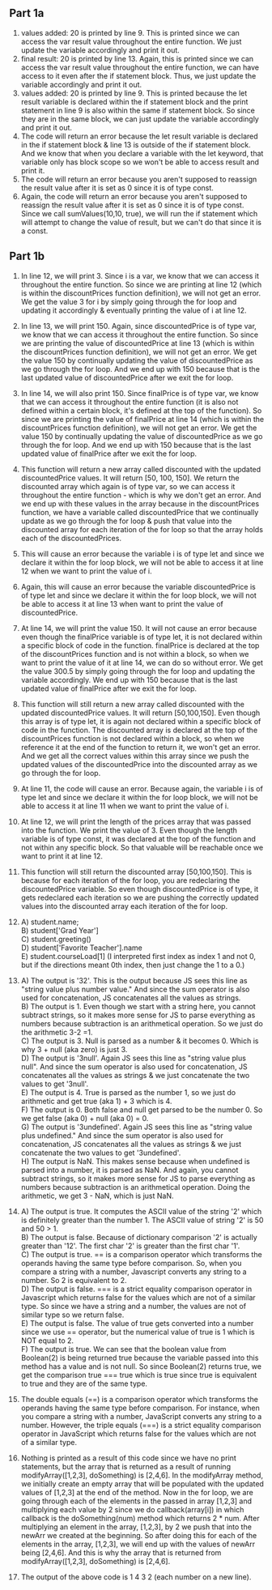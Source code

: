 ## Part 1a  
  1) values added: 20 is printed by line 9. This is printed since we can access the var result value throughout the entire function. We just update the variable accordingly and print it out.
  2) final result: 20 is printed by line 13. Again, this is printed since we can access the var result value throughout the entire function, we can have access to it even after the if statement block. Thus, we just update the variable accordingly and print it out.
  3) values added: 20 is printed by line 9. This is printed because the let result variable is declared within the if statement block and the print statement in line 9 is also within the same if statement block. So since they are in the same block, we can just update the variable accordingly and print it out. 
  4) The code will return an error because the let result variable is declared in the if statement block & line 13 is outside of the if statement block. And we know that when you declare a variable with the let keyword, that variable only has block scope so we won't be able to access result and print it.  
  5) The code will return an error because you aren't supposed to reassign the result value after it is set as 0 since it is of type const.   
  6) Again, the code will return an error because you aren't supposed to reassign the result value after it is set as 0 since it is of type const. Since we call sumValues(10,10, true), we will run the if statement which will attempt to change the value of result, but we can't do that since it is a const.  

## Part 1b 
  1) In line 12, we will print 3. Since i is a var, we know that we can access it throughout the entire function. So since we are printing at line 12 (which is within the discountPrices function definition), we will not get an error. We get the value 3 for i by simply going through the for loop and updating it accordingly & eventually printing the value of i at line 12. 
  2) In line 13, we will print 150. Again, since discountedPrice is of type var, we know that we can access it throughout the entire function. So since we are printing the value of discountedPrice at line 13 (which is within the discountPrices function definition), we will not get an error. We get the value 150 by continually updating the value of discountedPrice as we go through the for loop. And we end up with 150 because that is the last updated value of discountedPrice after we exit the for loop.
  3) In line 14, we will also print 150. Since finalPrice is of type var, we know that we can access it throughout the entire function (it is also not defined within a certain block, it's defined at the top of the function). So since we are printing the value of finalPrice at line 14 (which is within the discountPrices function definition), we will not get an error. We get the value 150 by continually updating the value of discountedPrice as we go through the for loop. And we end up with 150 because that is the last updated value of finalPrice after we exit the for loop.
  4) This function will return a new array called discounted with the updated discountedPrice values. It will return [50, 100, 150]. We return the discounted array which again is of type var, so we can access it throughout the entire function - which is why we don't get an error. And we end up with these values in the array because in the discountPrices function, we have a variable called discountedPrice that we continually update as we go through the for loop & push that value into the discounted array for each iteration of the for loop so that the array holds each of the discountedPrices.
  5) This will cause an error because the variable i is of type let and since we declare it within the for loop block, we will not be able to access it at line 12 when we want to print the value of i. 
  6)  Again, this will cause an error because the variable discountedPrice is of type let and since we declare it within the for loop block, we will not be able to access it at line 13 when want to print the value of discountedPrice.
  7)  At line 14, we will print the value 150. It will not cause an error because even though the finalPrice variable is of type let, it is not declared within a specific block of code in the function. finalPrice is declared at the top of the discountPrices function and is not within a block, so when we want to print the value of it at line 14, we can do so without error. We get the value 300.5 by simply going through the for loop and updating the variable accordingly. We end up with 150 because that is the last updated value of finalPrice after we exit the for loop.
  8) This function will still return a new array called discounted with the updated discountedPrice values. It will return [50,100,150]. Even though this array is of type let, it is again not declared within a specific block of code in the function. The discounted array is declared at the top of the discountPrices function is not declared within a block, so when we reference it at the end of the function to return it, we won't get an error. And we get all the correct values within this array since we push the updated values of the discountedPrice into the discounted array as we go through the for loop.
  9) At line 11, the code will cause an error. Because again, the variable i is of type let and since we declare it within the for loop block, we will not be able to access it at line 11 when we want to print the value of i. 
  10) At line 12, we will print the length of the prices array that was passed into the function. We print the value of 3. Even though the length variable is of type const, it was declared at the top of the function and not within any specific block. So that valuable will be reachable once we want to print it at line 12. 
  11) This function will still return the discounted array [50,100,150]. This is because for each iteration of the for loop, you are redeclaring the discountedPrice variable. So even though discountedPrice is of type, it gets redeclared each iteration so we are pushing the correctly updated values into the discounted array each iteration of the for loop.
  12) A) student.name;  
      B) student['Grad Year']  
      C) student.greeting()  
      D) student['Favorite Teacher'].name  
      E) student.courseLoad[1] (I interpreted first index as index 1 and not 0, but if the directions meant 0th index, then just change the 1 to a 0.)  
  13) A) The output is '32'. This is the output because JS sees this line as "string value plus number value." And since the sum operator is also used for concatenation, JS concatenates all the values as strings.  
      B) The output is 1. Even though we start with a string here, you cannot subtract strings, so it makes more sense for JS to parse everything as numbers because subtraction is an arithmetical operation. So we just do the arithmetic 3-2 =1.  
      C) The output is 3. Null is parsed as a number & it becomes 0. Which is why 3 + null (aka zero) is just 3.  
      D) The output is '3null'. Again JS sees this line as "string value plus null". And since the sum operator is also used for concatenation, JS concatenates all the values as strings & we just concatenate the two values to get '3null'.  
      E) The output is 4. True is parsed as the number 1, so we just do arithmetic and get true (aka 1) + 3 which is 4.   
      F) The output is 0. Both false and null get parsed to be the number 0. So we get false (aka 0) + null (aka 0) = 0.  
      G) The output is '3undefined'. Again JS sees this line as "string value plus undefined." And since the sum operator is also used for concatenation, JS concatenates all the values as strings & we just concatenate the two values to get '3undefined'.  
      H) The output is NaN. This makes sense because when undefined is parsed into a number, it is parsed as NaN. And again, you cannot subtract strings, so it makes more sense for JS to parse everything as numbers because subtraction is an arithmetical operation. Doing the arithmetic, we get 3 - NaN, which is just NaN.  
  14) A) The output is true. It computes the ASCII value of the string '2' which is definitely greater than the number 1. The ASCII value of string '2' is 50 and 50 > 1.  
      B) The output is false. Because of dictionary comparison '2' is actually greater than '12'. The first char '2' is greater than the first char '1'.  
      C) The output is true. == is a comparison operator which transforms the operands having the same type before comparison. So, when you compare a string with a number, Javascript converts any string to a number. So 2 is equivalent to 2.  
      D) The output is false. === is a strict equality comparison operator in Javascript which returns false for the values which are not of a similar type. So since we have a string and a number, the values are not of similar type so we return false.   
      E) The output is false. The value of true gets converted into a number since we use == operator, but the numerical value of true is 1 which is NOT equal to 2.  
      F) The output is true. We can see that the boolean value from Boolean(2) is being returned true because the variable passed into this method has a value and is not null. So since Boolean(2) returns true, we get the comparison true === true which is true since true is equivalent to true and they are of the same type.  
  15) The double equals (==) is a comparison operator which transforms the operands having the same type before comparison. For instance, when you compare a string with a number, JavaScript converts any string to a number. However, the triple equals (===) is a strict equality comparison operator in JavaScript which returns false for the values which are not of a similar type.   

  17) Nothing is printed as a result of this code since we have no print statements, but the array that is returned as a result of running modifyArray([1,2,3], doSomething) is [2,4,6]. In the modifyArray method, we initially create an empty array that will be populated with the updated values of [1,2,3] at the end of the method. Now in the for loop, we are going through each of the elements in the passed in array [1,2,3] and multiplying each value by 2 since we do callback(array[i]) in which callback is the doSomething(num) method which returns 2 * num. After multiplying an element in the array, [1,2,3], by 2 we push that into the newArr we created at the beginning. So after doing this for each of the elements in the array, [1,2,3], we will end up with the values of newArr being [2,4,6]. And this is why the array that is returned from modifyArray([1,2,3], doSomething) is [2,4,6].
  19) The output of the above code is 1 4 3 2 (each number on a new line). 
  
